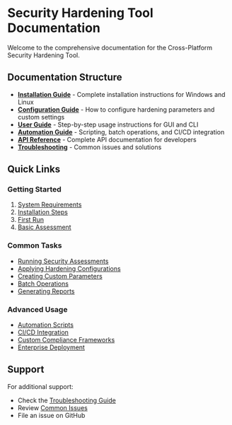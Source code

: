 # Security Hardening Tool Documentation

Welcome to the comprehensive documentation for the Cross-Platform Security Hardening Tool.

## Documentation Structure

- **[Installation Guide](INSTALLATION.md)** - Complete installation instructions for Windows and Linux
- **[Configuration Guide](CONFIGURATION.md)** - How to configure hardening parameters and custom settings
- **[User Guide](USER_GUIDE.md)** - Step-by-step usage instructions for GUI and CLI
- **[Automation Guide](AUTOMATION.md)** - Scripting, batch operations, and CI/CD integration
- **[API Reference](API_REFERENCE.md)** - Complete API documentation for developers
- **[Troubleshooting](TROUBLESHOOTING.md)** - Common issues and solutions

## Quick Links

### Getting Started
1. [System Requirements](INSTALLATION.md#system-requirements)
2. [Installation Steps](INSTALLATION.md#installation)
3. [First Run](USER_GUIDE.md#first-run)
4. [Basic Assessment](USER_GUIDE.md#running-assessments)

### Common Tasks
- [Running Security Assessments](USER_GUIDE.md#security-assessments)
- [Applying Hardening Configurations](USER_GUIDE.md#hardening-operations)
- [Creating Custom Parameters](CONFIGURATION.md#custom-parameters)
- [Batch Operations](AUTOMATION.md#batch-operations)
- [Generating Reports](USER_GUIDE.md#reporting)

### Advanced Usage
- [Automation Scripts](AUTOMATION.md#automation-scripts)
- [CI/CD Integration](AUTOMATION.md#cicd-integration)
- [Custom Compliance Frameworks](CONFIGURATION.md#compliance-frameworks)
- [Enterprise Deployment](AUTOMATION.md#enterprise-deployment)

## Support

For additional support:
- Check the [Troubleshooting Guide](TROUBLESHOOTING.md)
- Review [Common Issues](TROUBLESHOOTING.md#common-issues)
- File an issue on GitHub